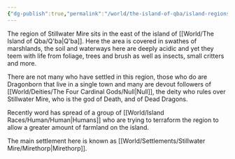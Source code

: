 ```yaml
---
{"dg-publish":true,"permalink":"/world/the-island-of-qba/island-regions/stillwater-mire/"}
---
```


The region of Stillwater Mire sits in the east of the island of [[World/The Island of Qba/Q'ba\|Q'ba]]. Here the area is covered in swathes of marshlands, the soil and waterways here are deeply acidic and yet they teem with life from foliage, trees and brush as well as insects, small critters and more.

There are not many who have settled in this region, those who do are Dragonborn that live in a single town and many are devout followers of [[World/Deities/The Four Cardinal Gods/Null\|Null]], the deity who rules over Stillwater Mire, who is the god of Death, and of Dead Dragons. 

Recently word has spread of a group of [[World/Island Races/Human/Human\|Humans]] who are trying to terraform the region to allow a greater amount of farmland on the island.

The main settlement here is known as [[World/Settlements/Stillwater Mire/Mirethorp\|Mirethorp]].


